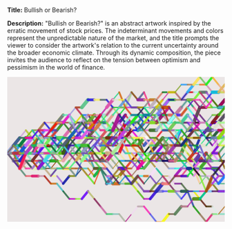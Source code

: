 
**Title:** Bullish or Bearish?

**Description:** "Bullish or Bearish?" is an abstract artwork inspired by the erratic movement of stock prices. The indeterminant movements and colors represent the unpredictable nature of the market, and the title prompts the viewer to consider the artwork's relation to the current uncertainty around the broader economic climate. Through its dynamic composition, the piece invites the audience to reflect on the tension between optimism and pessimism in the world of finance.

![](random.png)
